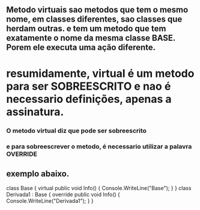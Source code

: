 ## Metodo virtuais sao metodos que tem o mesmo nome, em classes diferentes, sao classes que herdam outras. e tem um metodo que tem exatamente o nome da mesma classe BASE. Porem ele executa uma ação diferente.

# resumidamente, virtual é um metodo para ser SOBREESCRITO e nao é necessario definições, apenas a assinatura.

### O metodo virtual diz que pode ser sobreescrito
### e para sobreescrever o metodo, é necessario utilizar a palavra OVERRIDE
## exemplo abaixo.

class Base
{
    virtual public void Info()
    {
        Console.WriteLine("Base");
    }
}
class Derivada1 : Base
{
    override public void Info()
    {
        Console.WriteLine("Derivada1");
    }
}